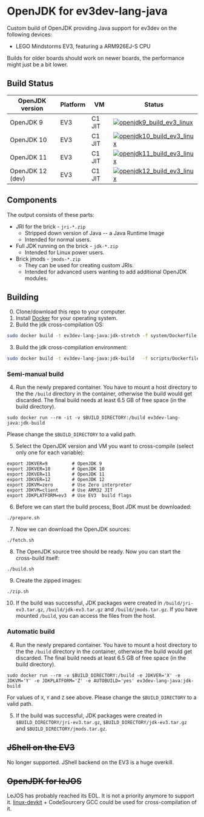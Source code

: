 # OpenJDK for ev3dev-lang-java
Custom build of OpenJDK providing Java support for ev3dev on the following devices:

* LEGO Mindstorms EV3, featuring a ARM926EJ-S CPU

Builds for older boards should work on newer boards, the performance might just be a bit lower.

## Build Status

| OpenJDK version  | Platform | VM     | Status                               |
|------------------|----------|--------|--------------------------------------|
| OpenJDK 9        | EV3      | C1 JIT | [![openjdk9_build_ev3_linux][1]][2]  |
| OpenJDK 10       | EV3      | C1 JIT | [![openjdk10_build_ev3_linux][3]][4] |
| OpenJDK 11       | EV3      | C1 JIT | [![openjdk11_build_ev3_linux][5]][6] |
| OpenJDK 12 (dev) | EV3      | C1 JIT | [![openjdk12_build_ev3_linux][7]][8] |

[1]: https://ci.adoptopenjdk.net/view/ev3dev/job/openjdk9_build_ev3_linux/badge/icon
[2]: https://ci.adoptopenjdk.net/view/ev3dev/job/openjdk9_build_ev3_linux/
[3]: https://ci.adoptopenjdk.net/view/ev3dev/job/openjdk10_build_ev3_linux/badge/icon
[4]: https://ci.adoptopenjdk.net/view/ev3dev/job/openjdk10_build_ev3_linux/
[5]: https://ci.adoptopenjdk.net/view/ev3dev/job/openjdk11_build_ev3_linux/badge/icon
[6]: https://ci.adoptopenjdk.net/view/ev3dev/job/openjdk11_build_ev3_linux/
[7]: https://ci.adoptopenjdk.net/view/ev3dev/job/openjdk12_build_ev3_linux/badge/icon
[8]: https://ci.adoptopenjdk.net/view/ev3dev/job/openjdk12_build_ev3_linux/


## Components
The output consists of these parts:
* JRI for the brick - `jri-*.zip`
  * Stripped down version of Java -- a Java Runtime Image
  * Intended for normal users.
* Full JDK running on the brick - `jdk-*.zip`
  * Intended for Linux power users.
* Brick jmods - `jmods-*.zip`
  * They can be used for creating custom JRIs.
  * Intended for advanced users wanting to add additional OpenJDK modules.

## Building

0. Clone/download this repo to your computer.
1. Install [Docker](https://docs.docker.com/engine/installation/) for your operating system.
2. Build the jdk cross-compilation OS:
```sh
sudo docker build -t ev3dev-lang-java:jdk-stretch -f system/Dockerfile.armel system
```
3. Build the jdk cross-compilation environment:
```sh
sudo docker build -t ev3dev-lang-java:jdk-build   -f scripts/Dockerfile scripts
```
### Semi-manual build
4. Run the newly prepared container. You have to mount a host directory to the the `/build` directory in the container,
otherwise the build would get discarded. The final build needs at least 6.5 GB of free space (in the build directory).
```
sudo docker run --rm -it -v $BUILD_DIRECTORY:/build ev3dev-lang-java:jdk-build
```
Please change the `$BUILD_DIRECTORY` to a valid path.

5. Select the OpenJDK version and VM you want to cross-compile (select only one for each variable):
```
export JDKVER=9         # OpenJDK 9
export JDKVER=10        # OpenJDK 10
export JDKVER=11        # OpenJDK 11
export JDKVER=12        # OpenJDK 12
export JDKVM=zero       # Use Zero interpreter
export JDKVM=client     # Use ARM32 JIT
export JDKPLATFORM=ev3  # Use EV3  build flags
```
6. Before we can start the build process, Boot JDK must be downloaded:
```
./prepare.sh
```
7. Now we can download the OpenJDK sources:
```
./fetch.sh
```
8. The OpenJDK source tree should be ready. Now you can start the cross-build itself:
```
./build.sh
```
9. Create the zipped images:
```
./zip.sh
```
10. If the build was successful, JDK packages were created in `/build/jri-ev3.tar.gz`, `/build/jdk-ev3.tar.gz` and `/build/jmods.tar.gz`.
If you have mounted `/build`, you can access the files from the host.

### Automatic build
4. Run the newly prepared container. You have to mount a host directory to the the `/build` directory in the container,
otherwise the build would get discarded. The final build needs at least 6.5 GB of free space (in the build directory).
```
sudo docker run --rm -v $BUILD_DIRECTORY:/build -e JDKVER='X' -e JDKVM='Y' -e JDKPLATFORM='Z' -e AUTOBUILD='yes' ev3dev-lang-java:jdk-build
```
For values of `X`, `Y` and `Z` see above. Please change the `$BUILD_DIRECTORY` to a valid path.

5. If the build was successful, JDK packages were created in `$BUILD_DIRECTORY/jri-ev3.tar.gz`, `$BUILD_DIRECTORY/jdk-ev3.tar.gz` and `$BUILD_DIRECTORY/jmods.tar.gz`.


## ~~JShell on the EV3~~

No longer supported. JShell backend on the EV3 is a huge overkill.


## ~~OpenJDK for leJOS~~

LeJOS has probably reached its EOL. It is not a priority anymore to support it.
[linux-devkit](https://github.com/mindboards/ev3sources/tree/master/extra/linux-devkit) + CodeSourcery GCC could be used for cross-compilation of it.
